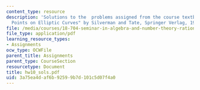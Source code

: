 ```yaml
---
content_type: resource
description: 'Solutions to the  problems assigned from the course textbook: "Rational
  Points on Elliptic Curves" by Silverman and Tate, Springer Verlag, 1992.'
file: /media/courses/18-704-seminar-in-algebra-and-number-theory-rational-points-on-elliptic-curves-fall-2004/3a75ea4daf6b92599b7d101c5d07f4a0_hw10_sols.pdf
file_type: application/pdf
learning_resource_types:
- Assignments
ocw_type: OCWFile
parent_title: Assignments
parent_type: CourseSection
resourcetype: Document
title: hw10_sols.pdf
uid: 3a75ea4d-af6b-9259-9b7d-101c5d07f4a0
---
```

